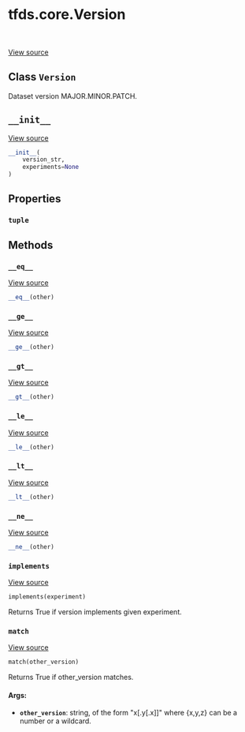 <div itemscope itemtype="http://developers.google.com/ReferenceObject">
<meta itemprop="name" content="tfds.core.Version" />
<meta itemprop="path" content="Stable" />
<meta itemprop="property" content="tuple"/>
<meta itemprop="property" content="__eq__"/>
<meta itemprop="property" content="__ge__"/>
<meta itemprop="property" content="__gt__"/>
<meta itemprop="property" content="__init__"/>
<meta itemprop="property" content="__le__"/>
<meta itemprop="property" content="__lt__"/>
<meta itemprop="property" content="__ne__"/>
<meta itemprop="property" content="implements"/>
<meta itemprop="property" content="match"/>
</div>

# tfds.core.Version

<table class="tfo-notebook-buttons tfo-api" align="left">
</table>

<a target="_blank" href="https://github.com/tensorflow/datasets/tree/master/tensorflow_datasets/core/utils/version.py">View
source</a>

## Class `Version`

Dataset version MAJOR.MINOR.PATCH.

<!-- Placeholder for "Used in" -->

<h2 id="__init__"><code>__init__</code></h2>

<a target="_blank" href="https://github.com/tensorflow/datasets/tree/master/tensorflow_datasets/core/utils/version.py">View
source</a>

```python
__init__(
    version_str,
    experiments=None
)
```

## Properties

<h3 id="tuple"><code>tuple</code></h3>

## Methods

<h3 id="__eq__"><code>__eq__</code></h3>

<a target="_blank" href="https://github.com/tensorflow/datasets/tree/master/tensorflow_datasets/core/utils/version.py">View
source</a>

```python
__eq__(other)
```

<h3 id="__ge__"><code>__ge__</code></h3>

<a target="_blank" href="https://github.com/tensorflow/datasets/tree/master/tensorflow_datasets/core/utils/version.py">View
source</a>

```python
__ge__(other)
```

<h3 id="__gt__"><code>__gt__</code></h3>

<a target="_blank" href="https://github.com/tensorflow/datasets/tree/master/tensorflow_datasets/core/utils/version.py">View
source</a>

```python
__gt__(other)
```

<h3 id="__le__"><code>__le__</code></h3>

<a target="_blank" href="https://github.com/tensorflow/datasets/tree/master/tensorflow_datasets/core/utils/version.py">View
source</a>

```python
__le__(other)
```

<h3 id="__lt__"><code>__lt__</code></h3>

<a target="_blank" href="https://github.com/tensorflow/datasets/tree/master/tensorflow_datasets/core/utils/version.py">View
source</a>

```python
__lt__(other)
```

<h3 id="__ne__"><code>__ne__</code></h3>

<a target="_blank" href="https://github.com/tensorflow/datasets/tree/master/tensorflow_datasets/core/utils/version.py">View
source</a>

```python
__ne__(other)
```

<h3 id="implements"><code>implements</code></h3>

<a target="_blank" href="https://github.com/tensorflow/datasets/tree/master/tensorflow_datasets/core/utils/version.py">View
source</a>

```python
implements(experiment)
```

Returns True if version implements given experiment.

<h3 id="match"><code>match</code></h3>

<a target="_blank" href="https://github.com/tensorflow/datasets/tree/master/tensorflow_datasets/core/utils/version.py">View
source</a>

```python
match(other_version)
```

Returns True if other_version matches.

#### Args:

*   <b>`other_version`</b>: string, of the form "x[.y[.x]]" where {x,y,z} can be
    a number or a wildcard.
